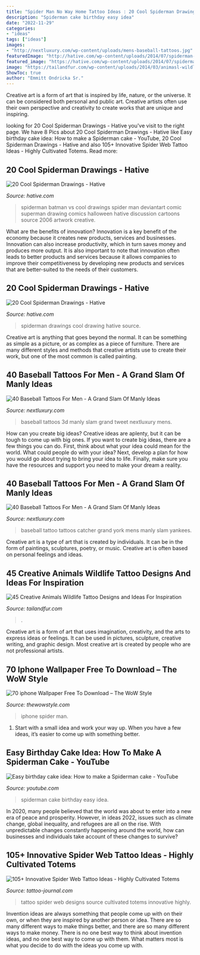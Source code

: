```yaml
---
title: "Spider Man No Way Home Tattoo Ideas : 20 Cool Spiderman Drawings"
description: "Spiderman cake birthday easy idea"
date: "2022-11-29"
categories:
- "ideas"
tags: ["ideas"]
images:
- "http://nextluxury.com/wp-content/uploads/mens-baseball-tattoos.jpg"
featuredImage: "http://hative.com/wp-content/uploads/2014/07/spiderman-drawings/14-spiderman-drawings.jpg"
featured_image: "https://hative.com/wp-content/uploads/2014/07/spiderman-drawings/5-spiderman-drawings.jpg"
image: "https://tailandfur.com/wp-content/uploads/2014/03/animasl-wildlife-tattoo-31.jpg"
ShowToc: true
author: "Emmitt Ondricka Sr."
---
```



Creative art is a form of art that is inspired by life, nature, or the universe. It can be considered both personal and public art. Creative artists often use their own perspective and creativity to create works that are unique and inspiring.

	

		
looking for 20 Cool Spiderman Drawings - Hative you've visit to the right page. We have 8 Pics about 20 Cool Spiderman Drawings - Hative like Easy birthday cake idea: How to make a Spiderman cake - YouTube, 20 Cool Spiderman Drawings - Hative and also 105+ Innovative Spider Web Tattoo Ideas - Highly Cultivated Totems. Read more:
		
    
## 20 Cool Spiderman Drawings - Hative

<img loading=lazy src="http://hative.com/wp-content/uploads/2014/07/spiderman-drawings/14-spiderman-drawings.jpg" onerror="this.onerror=null;this.src='https://tse1.mm.bing.net/th?id=OIP.fgFvbL7OX_cLr4h9FnE2zQHaJ_&amp;pid=15.1';" alt="20 Cool Spiderman Drawings - Hative">

_Source: hative.com_

>spiderman batman vs cool drawings spider man deviantart comic superman drawing comics halloween hative discussion cartoons source 2006 artwork creative. 

	

What are the benefits of innovation?
Innovation is a key benefit of the economy because it creates new products, services and businesses. Innovation can also increase productivity, which in turn saves money and produces more output. It is also important to note that innovation often leads to better products and services because it allows companies to improve their competitiveness by developing new products and services that are better-suited to the needs of their customers.

    
## 20 Cool Spiderman Drawings - Hative

<img loading=lazy src="https://hative.com/wp-content/uploads/2014/07/spiderman-drawings/5-spiderman-drawings.jpg" onerror="this.onerror=null;this.src='https://tse3.mm.bing.net/th?id=OIP.uz5q7T0D5YLkFQbp4teZ2gHaKh&amp;pid=15.1';" alt="20 Cool Spiderman Drawings - Hative">

_Source: hative.com_

>spiderman drawings cool drawing hative source. 

	

Creative art is anything that goes beyond the normal. It can be something as simple as a picture, or as complex as a piece of furniture. There are many different styles and methods that creative artists use to create their work, but one of the most common is called painting.

    
## 40 Baseball Tattoos For Men - A Grand Slam Of Manly Ideas

<img loading=lazy src="http://nextluxury.com/wp-content/uploads/mens-baseball-tattoos.jpg" onerror="this.onerror=null;this.src='https://tse4.mm.bing.net/th?id=OIP.IeAEZiogPyZgxX1xzY2kfwHaG0&amp;pid=15.1';" alt="40 Baseball Tattoos For Men - A Grand Slam Of Manly Ideas">

_Source: nextluxury.com_

>baseball tattoos 3d manly slam grand tweet nextluxury mens. 

	

How can you create big ideas?
Creative ideas are aplenty, but it can be tough to come up with big ones. If you want to create big ideas, there are a few things you can do. First, think about what your idea could mean for the world. What could people do with your idea? Next, develop a plan for how you would go about trying to bring your idea to life. Finally, make sure you have the resources and support you need to make your dream a reality.

    
## 40 Baseball Tattoos For Men - A Grand Slam Of Manly Ideas

<img loading=lazy src="http://nextluxury.com/wp-content/uploads/baseball-catcher-tattoo-for-men.jpg" onerror="this.onerror=null;this.src='https://tse2.mm.bing.net/th?id=OIP.amwnMHtMxUnTdS8EPU2lswHaHa&amp;pid=15.1';" alt="40 Baseball Tattoos For Men - A Grand Slam Of Manly Ideas">

_Source: nextluxury.com_

>baseball tattoo tattoos catcher grand york mens manly slam yankees. 

	

Creative art is a type of art that is created by individuals. It can be in the form of paintings, sculptures, poetry, or music. Creative art is often based on personal feelings and ideas.

    
## 45 Creative Animals Wildlife Tattoo Designs And Ideas For Inspiration

<img loading=lazy src="https://tailandfur.com/wp-content/uploads/2014/03/animasl-wildlife-tattoo-31.jpg" onerror="this.onerror=null;this.src='https://tse2.mm.bing.net/th?id=OIP.tcJYRprwjs45nZ8JstmRdwHaKz&amp;pid=15.1';" alt="45 Creative Animals Wildlife Tattoo Designs and Ideas For Inspiration">

_Source: tailandfur.com_

>. 

	

Creative art is a form of art that uses imagination, creativity, and the arts to express ideas or feelings. It can be used in pictures, sculpture, creative writing, and graphic design. Most creative art is created by people who are not professional artists.

    
## 70 Iphone Wallpaper Free To Download – The WoW Style

<img loading=lazy src="http://thewowstyle.com/wp-content/uploads/2015/01/spider-man-2012-iphone-wallpaper.jpg" onerror="this.onerror=null;this.src='https://tse1.mm.bing.net/th?id=OIP.pNMRTPeo4z7PF9HXndj7dwHaLH&amp;pid=15.1';" alt="70 iphone Wallpaper Free To Download – The WoW Style">

_Source: thewowstyle.com_

>iphone spider man. 

	

1. Start with a small idea and work your way up. When you have a few ideas, it’s easier to come up with something better.

    
## Easy Birthday Cake Idea: How To Make A Spiderman Cake - YouTube

<img loading=lazy src="https://i.ytimg.com/vi/fohHxulsReU/maxresdefault.jpg" onerror="this.onerror=null;this.src='https://tse3.mm.bing.net/th?id=OIP.wbyABEwH3HB64rqrM_zEFAHaEK&amp;pid=15.1';" alt="Easy birthday cake idea: How to make a Spiderman cake - YouTube">

_Source: youtube.com_

>spiderman cake birthday easy idea. 

	

In 2020, many people believed that the world was about to enter into a new era of peace and prosperity. However, in ideas 2022, issues such as climate change, global inequality, and refugees are all on the rise. With unpredictable changes constantly happening around the world, how can businesses and individuals take account of these changes to survive?

    
## 105+ Innovative Spider Web Tattoo Ideas - Highly Cultivated Totems

<img loading=lazy src="http://tattoo-journal.com/wp-content/uploads/2016/09/Spider-Web-Tattoo_-22-650x650.jpg" onerror="this.onerror=null;this.src='https://tse3.mm.bing.net/th?id=OIP.iK0Hz_-kkJhl2yis1V66YgHaHa&amp;pid=15.1';" alt="105+ Innovative Spider Web Tattoo Ideas - Highly Cultivated Totems">

_Source: tattoo-journal.com_

>tattoo spider web designs source cultivated totems innovative highly. 

	

Invention ideas are always something that people come up with on their own, or when they are inspired by another person or idea. There are so many different ways to make things better, and there are so many different ways to make money. There is no one best way to think about invention ideas, and no one best way to come up with them. What matters most is what you decide to do with the ideas you come up with.

